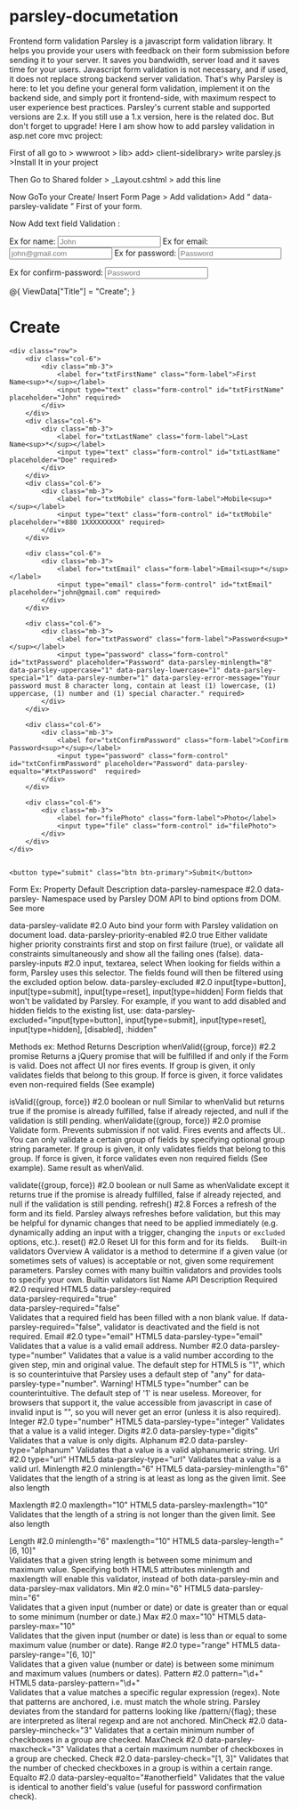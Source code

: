 ﻿# parsley-documetation
Frontend form validation
Parsley is a javascript form validation library. It helps you provide your users with feedback on their form submission before sending it to your server. It saves you bandwidth, server load and it saves time for your users.
Javascript form validation is not necessary, and if used, it does not replace strong backend server validation.
That's why Parsley is here: to let you define your general form validation, implement it on the backend side, and simply port it frontend-side, with maximum respect to user experience best practices.
Parsley's current stable and supported versions are 2.x. If you still use a 1.x version, here is the related doc. But don't forget to upgrade!
Here I am show how to add parsley validation in asp.net core mvc project:




First of all go to > wwwroot > lib> add> client-sidelibrary> write  parsley.js >Install It in your project





Then Go to Shared folder > _Layout.cshtml > add  this line 
 
<script src="~/lib/parsley.js/parsley.js"></script>
Now GoTo  your Create/ Insert Form Page > Add validation> 
Add “ data-parsley-validate ” First of your form. 

Now Add text  field Validation :
 
Ex for name: <input type="text" class="form-control" id="txtFirstName" placeholder="John" required>
Ex for email: <input type="email" class="form-control" id="txtEmail" placeholder="john@gmail.com" required>
Ex for password: <input type="password" class="form-control" id="txtPassword" placeholder="Password" data-parsley-minlength="8" data-parsley-uppercase="1" data-parsley-lowercase="1" data-parsley-special="1" data-parsley-number="1" data-parsley-error-message="Your password must 8 character long, contain at least (1) lowercase, (1) uppercase, (1) number and (1) special character." required>
       
Ex for confirm-password:  <input type="password" class="form-control" id="txtConfirmPassword" placeholder="Password" data-parsley-equalto="#txtPassword"  required>
         
@{
    ViewData["Title"] = "Create";
}

<h1>Create</h1>

<form asp-action="ABC" data-parsley-validate>

    <div class="row">
        <div class="col-6">
            <div class="mb-3">
                <label for="txtFirstName" class="form-label">First Name<sup>*</sup></label>
                <input type="text" class="form-control" id="txtFirstName" placeholder="John" required>
            </div>
        </div>
        <div class="col-6">
            <div class="mb-3">
                <label for="txtLastName" class="form-label">Last Name<sup>*</sup></label>
                <input type="text" class="form-control" id="txtLastName" placeholder="Doe" required>
            </div>
        </div>
        <div class="col-6">
            <div class="mb-3">
                <label for="txtMobile" class="form-label">Mobile<sup>*</sup></label>
                <input type="text" class="form-control" id="txtMobile" placeholder="+880 1XXXXXXXXX" required>
            </div>
        </div>

        <div class="col-6">
            <div class="mb-3">
                <label for="txtEmail" class="form-label">Email<sup>*</sup></label>
                <input type="email" class="form-control" id="txtEmail" placeholder="john@gmail.com" required>
            </div>
        </div>

        <div class="col-6">
            <div class="mb-3">
                <label for="txtPassword" class="form-label">Password<sup>*</sup></label>
                <input type="password" class="form-control" id="txtPassword" placeholder="Password" data-parsley-minlength="8" data-parsley-uppercase="1" data-parsley-lowercase="1" data-parsley-special="1" data-parsley-number="1" data-parsley-error-message="Your password must 8 character long, contain at least (1) lowercase, (1) uppercase, (1) number and (1) special character." required>
            </div>
        </div>

        <div class="col-6">
            <div class="mb-3">
                <label for="txtConfirmPassword" class="form-label">Confirm Password<sup>*</sup></label>
                <input type="password" class="form-control" id="txtConfirmPassword" placeholder="Password" data-parsley-equalto="#txtPassword"  required>
            </div>
        </div>

        <div class="col-6">
            <div class="mb-3">
                <label for="filePhoto" class="form-label">Photo</label>
                <input type="file" class="form-control" id="filePhoto">
            </div>
        </div>
    </div>


    <button type="submit" class="btn btn-primary">Submit</button>
</form>



Form Ex:
Property	Default	Description
data-parsley-namespace #2.0	data-parsley-	Namespace used by Parsley DOM API to bind options from DOM.
See more

data-parsley-validate #2.0		Auto bind your form with Parsley validation on document load.
data-parsley-priority-enabled #2.0	true	Either validate higher priority constraints first and stop on first failure (true), or validate all constraints simultaneously and show all the failing ones (false).
data-parsley-inputs #2.0	input,
textarea,
select	When looking for fields within a form, Parsley uses this selector. The fields found will then be filtered using the excluded option below.
data-parsley-excluded #2.0	input[type=button],
input[type=submit],
input[type=reset],
input[type=hidden]	Form fields that won't be validated by Parsley. For example, if you want to add disabled and hidden fields to the existing list, use:
data-parsley-excluded="input[type=button], input[type=submit], input[type=reset], input[type=hidden], [disabled], :hidden"


Methods ex:
Method	Returns	Description
whenValid({group, force}) #2.2	promise	Returns a jQuery promise that will be fulfilled if and only if the Form is valid. Does not affect UI nor fires events. If group is given, it only validates fields that belong to this group. If force is given, it force validates even non-required fields (See example)

isValid({group, force}) #2.0	boolean or null	Similar to whenValid but returns true if the promise is already fulfilled, false if already rejected, and null if the validation is still pending.
whenValidate({group, force}) #2.0	promise	Validate form. Prevents submission if not valid. Fires events and affects UI.. You can only validate a certain group of fields by specifying optional group string parameter. If group is given, it only validates fields that belong to this group. If force is given, it force validates even non required fields (See example). Same result as whenValid.

validate({group, force}) #2.0	boolean or null	Same as whenValidate except it returns true if the promise is already fulfilled, false if already rejected, and null if the validation is still pending.
refresh() #2.8		Forces a refresh of the form and its field. Parsley always refreshes before validation, but this may be helpful for dynamic changes that need to be applied immediately (e.g. dynamically adding an input with a trigger, changing the `inputs` or `excluded` options, etc.).
reset() #2.0		Reset UI for this form and for its fields.
 
Built-in validators
Overview
A validator is a method to determine if a given value (or sometimes sets of values) is acceptable or not, given some requirement parameters.
Parsley comes with many builtin validators and provides tools to specify your own.
Builtin validators list
Name	API	Description
Required #2.0	required	HTML5
data-parsley-required	
data-parsley-required="true"	
data-parsley-required="false"	
	Validates that a required field has been filled with a non blank value. If data-parsley-required="false", validator is deactivated and the field is not required.
Email #2.0	type="email"	HTML5
data-parsley-type="email"	
	Validates that a value is a valid email address.
Number #2.0	data-parsley-type="number"	Validates that a value is a valid number according to the given step, min and original value.
The default step for HTML5 is "1", which is so counterintuive that Parsley uses a default step of "any" for data-parsley-type="number". Warning! HTML5 type="number" can be counterintuitive. The default step of '1' is near useless. Moreover, for browsers that support it, the value accessible from javascript in case of invalid input is "", so you will never get an error (unless it is also required).
Integer #2.0	type="number"	HTML5
data-parsley-type="integer"	
	Validates that a value is a valid integer.
Digits #2.0	data-parsley-type="digits"	Validates that a value is only digits.
Alphanum #2.0	data-parsley-type="alphanum"	Validates that a value is a valid alphanumeric string.
Url #2.0	type="url"	HTML5
data-parsley-type="url"	
	Validates that a value is a valid url.
Minlength #2.0	minlength="6"	HTML5
data-parsley-minlength="6"	
	Validates that the length of a string is at least as long as the given limit. See also length

Maxlength #2.0	maxlength="10"	HTML5
data-parsley-maxlength="10"	
	Validates that the length of a string is not longer than the given limit. See also length

Length #2.0	minlength="6" maxlength="10"	HTML5
data-parsley-length="[6, 10]"	
	Validates that a given string length is between some minimum and maximum value. Specifying both HTML5 attributes minlength and maxlength will enable this validator, instead of both data-parsley-min and data-parsley-max validators.
Min #2.0	min="6"	HTML5
data-parsley-min="6"	
	Validates that a given input (number or date) or date is greater than or equal to some minimum (number or date.)
Max #2.0	max="10"	HTML5
data-parsley-max="10"	
	Validates that the given input (number or date) is less than or equal to some maximum value (number or date).
Range #2.0	type="range"	HTML5
data-parsley-range="[6, 10]"	
	Validates that a given value (number or date) is between some minimum and maximum values (numbers or dates).
Pattern #2.0	pattern="\d+"	HTML5
data-parsley-pattern="\d+"	
	Validates that a value matches a specific regular expression (regex).
Note that patterns are anchored, i.e. must match the whole string.
Parsley deviates from the standard for patterns looking like /pattern/{flag}; these are interpreted as literal regexp and are not anchored.
MinCheck #2.0	data-parsley-mincheck="3"	Validates that a certain minimum number of checkboxes in a group are checked.
MaxCheck #2.0	data-parsley-maxcheck="3"	Validates that a certain maximum number of checkboxes in a group are checked.
Check #2.0	data-parsley-check="[1, 3]"	Validates that the number of checked checkboxes in a group is within a certain range.
Equalto #2.0	data-parsley-equalto="#anotherfield"	Validates that the value is identical to another field's value (useful for password confirmation check).

